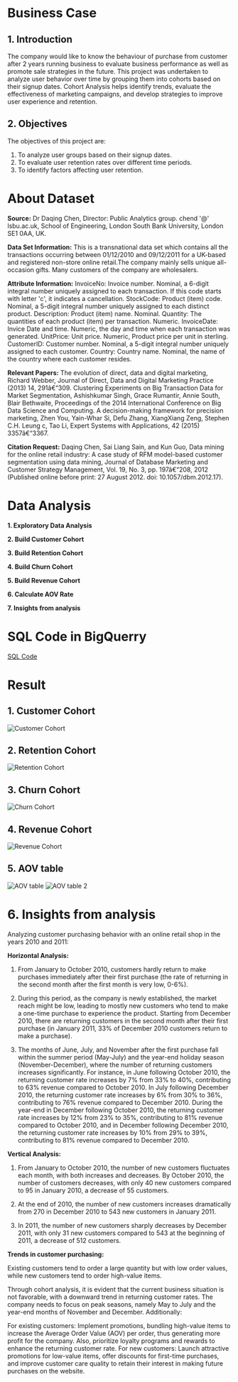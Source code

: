 # Business Case
## 1. Introduction

The company would like to know the behaviour of purchase from customer after 2 years running business to evaluate business performance as well as promote sale strategies in the future. This project was undertaken to analyze user behavior over time by grouping them into cohorts based on their signup dates. Cohort Analysis helps identify trends, evaluate the effectiveness of marketing campaigns, and develop strategies to improve user experience and retention.

## 2. Objectives

The objectives of this project are:

1. To analyze user groups based on their signup dates.
2. To evaluate user retention rates over different time periods.
3. To identify factors affecting user retention.



# About Dataset

**Source:**
Dr Daqing Chen, Director: Public Analytics group. chend '@' lsbu.ac.uk, School of Engineering, London South Bank University, London SE1 0AA, UK.

**Data Set Information:**
This is a transnational data set which contains all the transactions occurring between 01/12/2010 and 09/12/2011 for a UK-based and registered non-store online retail.The company mainly sells unique all-occasion gifts. Many customers of the company are wholesalers.

**Attribute Information:**
InvoiceNo: Invoice number. Nominal, a 6-digit integral number uniquely assigned to each transaction. If this code starts with letter 'c', it indicates a cancellation.
StockCode: Product (item) code. Nominal, a 5-digit integral number uniquely assigned to each distinct product.
Description: Product (item) name. Nominal.
Quantity: The quantities of each product (item) per transaction. Numeric.
InvoiceDate: Invice Date and time. Numeric, the day and time when each transaction was generated.
UnitPrice: Unit price. Numeric, Product price per unit in sterling.
CustomerID: Customer number. Nominal, a 5-digit integral number uniquely assigned to each customer.
Country: Country name. Nominal, the name of the country where each customer resides.

**Relevant Papers:**
The evolution of direct, data and digital marketing, Richard Webber, Journal of Direct, Data and Digital Marketing Practice (2013) 14, 291â€“309.
Clustering Experiments on Big Transaction Data for Market Segmentation,
Ashishkumar Singh, Grace Rumantir, Annie South, Blair Bethwaite, Proceedings of the 2014 International Conference on Big Data Science and Computing.
A decision-making framework for precision marketing, Zhen You, Yain-Whar Si, Defu Zhang, XiangXiang Zeng, Stephen C.H. Leung c, Tao Li, Expert Systems with Applications, 42 (2015) 3357â€“3367.

**Citation Request:**
Daqing Chen, Sai Liang Sain, and Kun Guo, Data mining for the online retail industry: A case study of RFM model-based customer segmentation using data mining, Journal of Database Marketing and Customer Strategy Management, Vol. 19, No. 3, pp. 197â€“208, 2012 (Published online before print: 27 August 2012. doi: 10.1057/dbm.2012.17).



# Data Analysis 
**1. Exploratory Data Analysis**

**2. Build Customer Cohort**

**3. Build Retention Cohort**

**4. Build Churn Cohort**

**5. Build Revenue Cohort**

**6. Calculate AOV Rate**

**7. Insights from analysis**
# SQL Code in BigQuerry

[SQL Code](https://github.com/AnhDuyVu/Business-Case-Analysis/blob/main/SQL%20Project/SQL%20code.sql)

# Result
## 1. Customer Cohort
![Customer Cohort](https://github.com/AnhDuyVu/Business-Case-Analysis/blob/main/Cohort%20Analysis%20for%20Online%20Retail%20Company/1.%20customer_cohort_picture.png)

## 2. Retention Cohort
![Retention Cohort](https://github.com/AnhDuyVu/Business-Case-Analysis/blob/main/Cohort%20Analysis%20for%20Online%20Retail%20Company/2.%20retention_cohort_picture.png)

## 3. Churn Cohort
![Churn Cohort](https://github.com/AnhDuyVu/Business-Case-Analysis/blob/main/Cohort%20Analysis%20for%20Online%20Retail%20Company/3.churn_cohort_picture.png)

## 4. Revenue Cohort

![Revenue Cohort](https://github.com/AnhDuyVu/Business-Case-Analysis/blob/main/Cohort%20Analysis%20for%20Online%20Retail%20Company/4.revenue_cohort_picture.png)

## 5. AOV table
![AOV table](https://github.com/AnhDuyVu/Business-Case-Analysis/blob/main/Cohort%20Analysis%20for%20Online%20Retail%20Company/AOV_table_1.png)
![AOV table 2](https://github.com/AnhDuyVu/Business-Case-Analysis/blob/main/Cohort%20Analysis%20for%20Online%20Retail%20Company/AOV_table_2.png)

# 6. Insights from analysis

Analyzing customer purchasing behavior with an online retail shop in the years 2010 and 2011:

**Horizontal Analysis:**

1. From January to October 2010, customers hardly return to make purchases immediately after their first purchase (the rate of returning in the second month after the first month is very low, 0-6%).

2. During this period, as the company is newly established, the market reach might be low, leading to mostly new customers who tend to make a one-time purchase to experience the product.
Starting from December 2010, there are returning customers in the second month after their first purchase (in January 2011, 33% of December 2010 customers return to make a purchase).

3. The months of June, July, and November after the first purchase fall within the summer period (May-July) and the year-end holiday season (November-December), where the number of returning customers increases significantly. For instance, in June following October 2010, the returning customer rate increases by 7% from 33% to 40%, contributing to 63% revenue compared to October 2010. In July following December 2010, the returning customer rate increases by 6% from 30% to 36%, contributing to 76% revenue compared to December 2010. During the year-end in December following October 2010, the returning customer rate increases by 12% from 23% to 35%, contributing to 81% revenue compared to October 2010, and in December following December 2010, the returning customer rate increases by 10% from 29% to 39%, contributing to 81% revenue compared to December 2010.

**Vertical Analysis:**

1. From January to October 2010, the number of new customers fluctuates each month, with both increases and decreases. By October 2010, the number of customers decreases, with only 40 new customers compared to 95 in January 2010, a decrease of 55 customers.

2. At the end of 2010, the number of new customers increases dramatically from 270 in December 2010 to 543 new customers in January 2011.

3. In 2011, the number of new customers sharply decreases by December 2011, with only 31 new customers compared to 543 at the beginning of 2011, a decrease of 512 customers.

**Trends in customer purchasing:**

Existing customers tend to order a large quantity but with low order values, while new customers tend to order high-value items.

Through cohort analysis, it is evident that the current business situation is not favorable, with a downward trend in returning customer rates. The company needs to focus on peak seasons, namely May to July and the year-end months of November and December. Additionally:

For existing customers: Implement promotions, bundling high-value items to increase the Average Order Value (AOV) per order, thus generating more profit for the company. Also, prioritize loyalty programs and rewards to enhance the returning customer rate.
For new customers: Launch attractive promotions for low-value items, offer discounts for first-time purchases, and improve customer care quality to retain their interest in making future purchases on the website.

